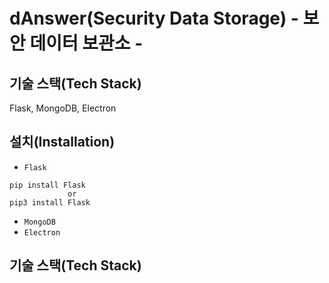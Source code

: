 # dAnswer(Security Data Storage) - 보안 데이터 보관소 -

## 기술 스택(Tech Stack)
Flask, MongoDB, Electron

## 설치(Installation)
- `Flask`
```
pip install Flask
             or
pip3 install Flask
```
- `MongoDB`
- `Electron`

## 기술 스택(Tech Stack)
